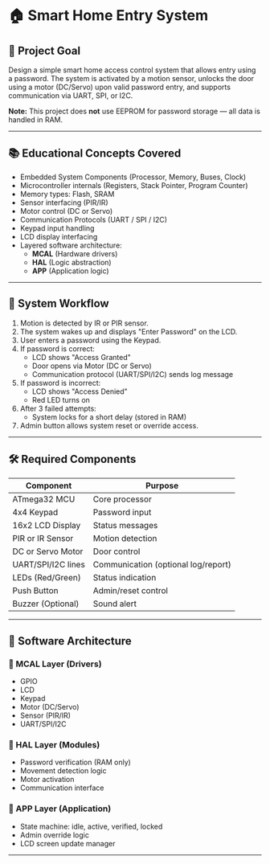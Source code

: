 # 🏠 Smart Home Entry System

## 🎯 Project Goal
Design a simple smart home access control system that allows entry using a password. The system is activated by a motion sensor, unlocks the door using a motor (DC/Servo) upon valid password entry, and supports communication via UART, SPI, or I2C.

**Note:** This project does **not** use EEPROM for password storage — all data is handled in RAM.

---

## 📚 Educational Concepts Covered

- Embedded System Components (Processor, Memory, Buses, Clock)
- Microcontroller internals (Registers, Stack Pointer, Program Counter)
- Memory types: Flash, SRAM
- Sensor interfacing (PIR/IR)
- Motor control (DC or Servo)
- Communication Protocols (UART / SPI / I2C)
- Keypad input handling
- LCD display interfacing
- Layered software architecture: 
  - **MCAL** (Hardware drivers)
  - **HAL** (Logic abstraction)
  - **APP** (Application logic)

---
## 🧠 System Workflow

1. Motion is detected by IR or PIR sensor.
2. The system wakes up and displays "Enter Password" on the LCD.
3. User enters a password using the Keypad.
4. If password is correct:
   - LCD shows "Access Granted"
   - Door opens via Motor (DC or Servo)
   - Communication protocol (UART/SPI/I2C) sends log message
5. If password is incorrect:
   - LCD shows "Access Denied"
   - Red LED turns on
6. After 3 failed attempts:
   - System locks for a short delay (stored in RAM)
7. Admin button allows system reset or override access.
---

## 🛠️ Required Components

| Component           | Purpose                             |
|---------------------|-------------------------------------|
| ATmega32 MCU        | Core processor                      |
| 4x4 Keypad          | Password input                      |
| 16x2 LCD Display     | Status messages                    |
| PIR or IR Sensor    | Motion detection                    |
| DC or Servo Motor   | Door control                        |
| UART/SPI/I2C lines  | Communication (optional log/report) |
| LEDs (Red/Green)    | Status indication                   |
| Push Button         | Admin/reset control                 |
| Buzzer (Optional)   | Sound alert                         |

---


## 🧩 Software Architecture

### 🔸 MCAL Layer (Drivers)
- GPIO
- LCD
- Keypad
- Motor (DC/Servo)
- Sensor (PIR/IR)
- UART/SPI/I2C

### 🔸 HAL Layer (Modules)
- Password verification (RAM only)
- Movement detection logic
- Motor activation
- Communication interface

### 🔸 APP Layer (Application)
- State machine: idle, active, verified, locked
- Admin override logic
- LCD screen update manager

---